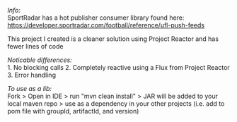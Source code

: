 *Info:*  
SportRadar has a hot publisher consumer library found here: https://developer.sportradar.com/football/reference/ufl-push-feeds

This project I created is a cleaner solution using Project Reactor and has fewer lines of code

*Noticable differences:*  
	1. No blocking calls
	2. Completely reactive using a Flux from Project Reactor
	3. Error handling

*To use as a lib:*  
Fork > Open in IDE > run "mvn clean install" > JAR will be added to your local maven repo > use as a dependency in your other projects (i.e. add to pom file with groupId, artifactId, and version)

